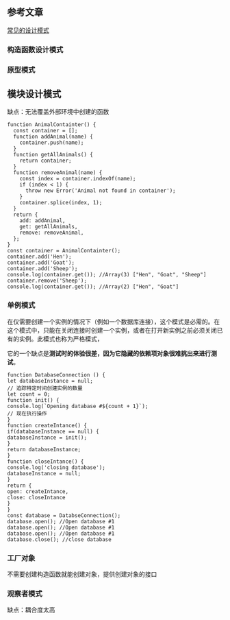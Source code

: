 ## 参考文章

[常见的设计模式](https://www.infoq.cn/article/judjspggczx7fkkhwucc)

### 构造函数设计模式

### 原型模式

## 模块设计模式

缺点：无法覆盖外部环境中创建的函数

```
function AnimalContainter() {
  const container = [];
  function addAnimal(name) {
    container.push(name);
  }
  function getAllAnimals() {
    return container;
  }
  function removeAnimal(name) {
    const index = container.indexOf(name);
    if (index < 1) {
      throw new Error('Animal not found in container');
    }
    container.splice(index, 1);
  }
  return {
    add: addAnimal,
    get: getAllAnimals,
    remove: removeAnimal,
  };
}
const container = AnimalContainter();
container.add('Hen');
container.add('Goat');
container.add('Sheep');
console.log(container.get()); //Array(3) ["Hen", "Goat", "Sheep"]
container.remove('Sheep');
console.log(container.get()); //Array(2) ["Hen", "Goat"]
```

### 单例模式

在仅需要创建一个实例的情况下（例如一个数据库连接），这个模式是必需的。在这个模式中，只能在关闭连接时创建一个实例，或者在打开新实例之前必须关闭已有的实例。此模式也称为严格模式，

它的一个缺点是**测试时的体验很差，因为它隐藏的依赖项对象很难挑出来进行测试**。

```
function DatabaseConnection () {
let databaseInstance = null;
// 追踪特定时间创建实例的数量
let count = 0;
function init() {
console.log(`Opening database #${count + 1}`);
// 现在执行操作
}
function createIntance() {
if(databaseInstance == null) {
databaseInstance = init();
}
return databaseInstance;
}
function closeIntance() {
console.log('closing database');
databaseInstance = null;
}
return {
open: createIntance,
close: closeIntance
}
}
const database = DatabseConnection();
database.open(); //Open database #1
database.open(); //Open database #1
database.open(); //Open database #1
database.close(); //close database

```

### 工厂对象

不需要创建构造函数就能创建对象，提供创建对象的接口

### 观察者模式

缺点：耦合度太高

